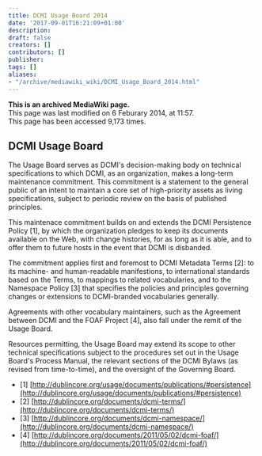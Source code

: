 ```yaml
---
title: DCMI Usage Board 2014
date: '2017-09-01T16:21:09+01:00'
description: 
draft: false
creators: []
contributors: []
publisher: 
tags: []
aliases:
- "/archive/mediawiki_wiki/DCMI_Usage_Board_2014.html"
---
```


 **This is an archived MediaWiki page.**  
This page was last modified on 6 Feburary 2014, at 11:57.  
This page has been accessed 9,173 times.

## DCMI Usage Board 

The Usage Board serves as DCMI's decision-making body on technical specifications to which DCMI, as an organization, makes a long-term maintenance commitment. This commitment is a statement to the general public of an intent to maintain a core set of high-priority assets as living specifications, subject to periodic review on the basis of published principles.

This maintenace commitment builds on and extends the DCMI Persistence Policy [1], by which the organization pledges to keep its documents available on the Web, with change histories, for as long as it is able, and to offer them to future hosts in the event that DCMI is disbanded.

The commitment applies first and foremost to DCMI Metadata Terms [2]: to its machine- and human-readable manifestions, to international standards based on the Terms, to mappings to related vocabularies, and to the Namespace Policy [3] that specifies the policies and principles governing changes or extensions to DCMI-branded vocabularies generally.

Agreements with other vocabulary maintainers, such as the Agreement between DCMI and the FOAF Project [4], also fall under the remit of the Usage Board.

Resources permitting, the Usage Board may extend its scope to other technical specifications subject to the procedures set out in the Usage Board's Process Manual, the relevant sections of the DCMI Bylaws (as revised from time-to-time), and the oversight of the Governing Board.

- [1] [http://dublincore.org/usage/documents/publications/#persistence](http://dublincore.org/usage/documents/publications/#persistence)
- [2] [http://dublincore.org/documents/dcmi-terms/](http://dublincore.org/documents/dcmi-terms/)
- [3] [http://dublincore.org/documents/dcmi-namespace/](http://dublincore.org/documents/dcmi-namespace/)
- [4] [http://dublincore.org/documents/2011/05/02/dcmi-foaf/](http://dublincore.org/documents/2011/05/02/dcmi-foaf/)

